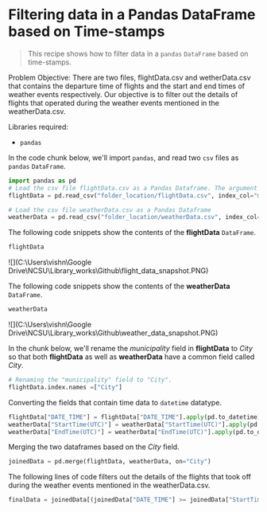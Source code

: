 # Filtering data in a Pandas DataFrame based on Time-stamps

> This recipe shows how to filter data in a `pandas` `DataFrame` based on time-stamps.

Problem Objective: There are two files, flightData.csv and wetherData.csv that contains the departure time of flights and the start and end times of weather events respectively. Our objective is to filter out the details of flights that operated during the weather events mentioned in the weatherData.csv.

Libraries required:

- `pandas`

In the code chunk below, we'll import `pandas`, and read two `csv` files as  `pandas` `DataFrame`.

```python
import pandas as pd
# Load the csv file flightData.csv as a Pandas Dataframe. The argument index_col="municipality" is used to make the column "municipality" as the row labels of the DataFrame
flightData = pd.read_csv("folder_location/flightData.csv", index_col="municipality")

# Load the csv file weatherData.csv as a Pandas Dataframe
weatherData = pd.read_csv("folder_location/weatherData.csv", index_col="City")
```

The following code snippets show the contents of the **flightData** `DataFrame`.

```python
flightData
```



![](C:\Users\vishn\Google Drive\NCSU\Library_works\Github\flight_data_snapshot.PNG)



The following code snippets show the contents of the **weatherData** `DataFrame`.

```python
weatherData
```

![](C:\Users\vishn\Google Drive\NCSU\Library_works\Github\weather_data_snapshot.PNG)



In the chunk below, we'll rename the *municipality* field in **flightData** to *City* so that both **flightData** as well as **weatherData** have a common field called *City*. 

```python 
# Renaming the "municipality" field to "City".
flightData.index.names =["City"] 
```

Converting the fields that contain time data to `datetime` datatype.

```python 
flightData["DATE_TIME"] = flightData["DATE_TIME"].apply(pd.to_datetime)
weatherData["StartTime(UTC)"] = weatherData["StartTime(UTC)"].apply(pd.to_datetime)
weatherData["EndTime(UTC)"] = weatherData["EndTime(UTC)"].apply(pd.to_datetime)
```

Merging the two dataframes based on the *City* field.

```python 
joinedData = pd.merge(flightData, weatherData, on="City")
```

The following lines of code filters out the details of the flights that took off during the weather events mentioned in the weatherData.csv.

```python 
finalData = joinedData[(joinedData["DATE_TIME"] >= joinedData["StartTime(UTC)"]) & (joinedData["DATE_TIME"] <= joinedData["EndTime(UTC)"])]
```

